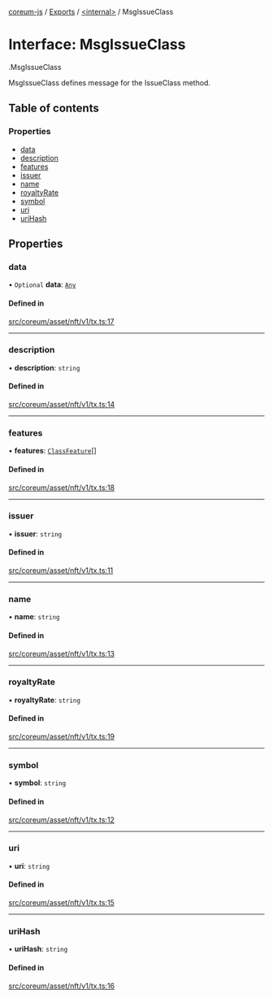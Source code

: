 [coreum-js](../README.md) / [Exports](../modules.md) / [<internal\>](../modules/internal_.md) / MsgIssueClass

# Interface: MsgIssueClass

[<internal>](../modules/internal_.md).MsgIssueClass

MsgIssueClass defines message for the IssueClass method.

## Table of contents

### Properties

- [data](internal_.MsgIssueClass.md#data)
- [description](internal_.MsgIssueClass.md#description)
- [features](internal_.MsgIssueClass.md#features)
- [issuer](internal_.MsgIssueClass.md#issuer)
- [name](internal_.MsgIssueClass.md#name)
- [royaltyRate](internal_.MsgIssueClass.md#royaltyrate)
- [symbol](internal_.MsgIssueClass.md#symbol)
- [uri](internal_.MsgIssueClass.md#uri)
- [uriHash](internal_.MsgIssueClass.md#urihash)

## Properties

### data

• `Optional` **data**: [`Any`](../modules/internal_.md#any)

#### Defined in

[src/coreum/asset/nft/v1/tx.ts:17](https://github.com/CooperFoundation/coreum-js/blob/54a22f0/src/coreum/asset/nft/v1/tx.ts#L17)

___

### description

• **description**: `string`

#### Defined in

[src/coreum/asset/nft/v1/tx.ts:14](https://github.com/CooperFoundation/coreum-js/blob/54a22f0/src/coreum/asset/nft/v1/tx.ts#L14)

___

### features

• **features**: [`ClassFeature`](../enums/internal_.ClassFeature.md)[]

#### Defined in

[src/coreum/asset/nft/v1/tx.ts:18](https://github.com/CooperFoundation/coreum-js/blob/54a22f0/src/coreum/asset/nft/v1/tx.ts#L18)

___

### issuer

• **issuer**: `string`

#### Defined in

[src/coreum/asset/nft/v1/tx.ts:11](https://github.com/CooperFoundation/coreum-js/blob/54a22f0/src/coreum/asset/nft/v1/tx.ts#L11)

___

### name

• **name**: `string`

#### Defined in

[src/coreum/asset/nft/v1/tx.ts:13](https://github.com/CooperFoundation/coreum-js/blob/54a22f0/src/coreum/asset/nft/v1/tx.ts#L13)

___

### royaltyRate

• **royaltyRate**: `string`

#### Defined in

[src/coreum/asset/nft/v1/tx.ts:19](https://github.com/CooperFoundation/coreum-js/blob/54a22f0/src/coreum/asset/nft/v1/tx.ts#L19)

___

### symbol

• **symbol**: `string`

#### Defined in

[src/coreum/asset/nft/v1/tx.ts:12](https://github.com/CooperFoundation/coreum-js/blob/54a22f0/src/coreum/asset/nft/v1/tx.ts#L12)

___

### uri

• **uri**: `string`

#### Defined in

[src/coreum/asset/nft/v1/tx.ts:15](https://github.com/CooperFoundation/coreum-js/blob/54a22f0/src/coreum/asset/nft/v1/tx.ts#L15)

___

### uriHash

• **uriHash**: `string`

#### Defined in

[src/coreum/asset/nft/v1/tx.ts:16](https://github.com/CooperFoundation/coreum-js/blob/54a22f0/src/coreum/asset/nft/v1/tx.ts#L16)
